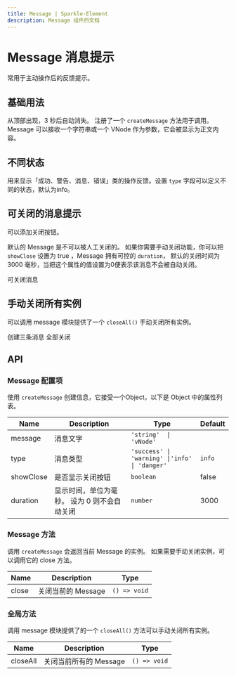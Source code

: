 ```yaml
---
title: Message | Sparkle-Element
description: Message 组件的文档
---
```


# Message 消息提示 [​](#message-消息提示)

常用于主动操作后的反馈提示。

## 基础用法 [​](#基础用法)

从顶部出现，3 秒后自动消失。 注册了一个 `createMessage` 方法用于调用。 Message 可以接收一个字符串或一个 VNode 作为参数，它会被显示为正文内容。

<preview path="../demo/Message/Basic.vue" title="基础用法" description="Message 组件的基础用法"></preview>


## 不同状态 [​](#不同状态)

用来显示「成功、警告、消息、错误」类的操作反馈。设置 `type` 字段可以定义不同的状态，默认为info。

<preview path="../demo/Message/Type.vue" title="基础用法" description="Message 组件的基础用法"></preview>


## 可关闭的消息提示 [​](#可关闭的消息提示)

可以添加关闭按钮。

默认的 Message 是不可以被人工关闭的。 如果你需要手动关闭功能，你可以把 `showClose` 设置为 true ，Message 拥有可控的 `duration`， 默认的关闭时间为 3000 毫秒，当把这个属性的值设置为0便表示该消息不会被自动关闭。

可关闭消息

<preview path="../demo/Message/Close.vue" title="基础用法" description="Message 组件的基础用法"></preview>


## 手动关闭所有实例 [​](#手动关闭所有实例)

可以调用 message 模块提供了一个 `closeAll()` 手动关闭所有实例。

创建三条消息 全部关闭

<preview path="../demo/Message/CloseAll.vue" title="基础用法" description="Message 组件的基础用法"></preview>


## API [​](#api)

### Message 配置项 [​](#message-配置项)

使用 `createMessage` 创建信息，它接受一个Object，以下是 Object 中的属性列表。

| Name      | Description                                  | Type                                          | Default |
| --------- | -------------------------------------------- | --------------------------------------------- | ------- |
| message   | 消息文字                                     | `'string'  \| 'vNode'`                        |         |
| type      | 消息类型                                     | `'success' \| 'warning' \|'info' \| 'danger'` | `info`  |
| showClose | 是否显示关闭按钮                             | `boolean`                                     | false   |
| duration  | 显示时间，单位为毫秒。 设为 0 则不会自动关闭 | `number`                                      | 3000    |

### Message 方法 [​](#message-方法)

调用 `createMessage` 会返回当前 Message 的实例。 如果需要手动关闭实例，可以调用它的 close 方法。

| Name  | Description        | Type         |
| ----- | ------------------ | ------------ |
| close | 关闭当前的 Message | `() => void` |

### 全局方法 [​](#全局方法)

调用 message 模块提供了的一个 `closeAll()` 方法可以手动关闭所有实例。

| Name     | Description            | Type         |
| -------- | ---------------------- | ------------ |
| closeAll | 关闭当前所有的 Message | `() => void` |